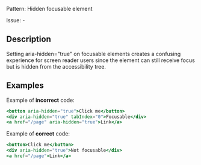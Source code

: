 Pattern: Hidden focusable element

Issue: -

## Description

Setting aria-hidden="true" on focusable elements creates a confusing experience for screen reader users since the element can still receive focus but is hidden from the accessibility tree.

## Examples

Example of **incorrect** code:
```jsx
<button aria-hidden="true">Click me</button>
<div aria-hidden="true" tabIndex="0">Focusable</div>
<a href="/page" aria-hidden="true">Link</a>
```

Example of **correct** code:
```jsx
<button>Click me</button>
<div aria-hidden="true">Not focusable</div>
<a href="/page">Link</a>
```